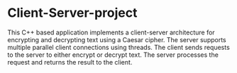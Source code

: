 # Client-Server-project
This C++ based application implements a client-server architecture for encrypting and decrypting text using a Caesar cipher. The server supports multiple parallel client connections using threads. The client sends requests to the server to either encrypt or decrypt text. The server processes the request and returns the result to the client.
